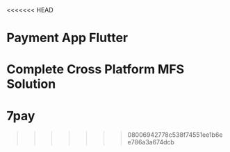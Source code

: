 <<<<<<< HEAD
# Payment App Flutter

Complete Cross Platform MFS Solution
=======
# 7pay
>>>>>>> 08006942778c538f74551ee1b6ee786a3a674dcb
